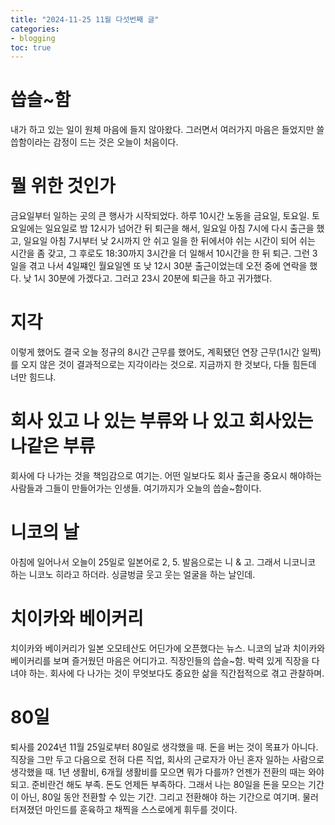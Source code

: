 ```yaml
---
title: "2024-11-25 11월 다섯번째 글"
categories:
- blogging
toc: true
---
```


씁슬~함
=

내가 하고 있는 일이 원체 마음에 들지 않아왔다. 그러면서 여러가지 마음은 들었지만 쓸씁함이라는 감정이 드는 것은 오늘이 처음이다.

뭘 위한 것인가
=

금요일부터 일하는 곳의 큰 행사가 시작되었다. 하루 10시간 노동을 금요일, 토요일. 토요일에는 일요일로 밤 12시가 넘어간 뒤 퇴근을 해서, 일요일 아침 7시에 다시 출근을 했고, 일요일 아침 7시부터 낮 2시까지 안 쉬고 일을 한 뒤에서야 쉬는 시간이 되어 쉬는 시간을 좀 갖고, 그 후로도 18:30까지 3시간을 더 일해서 10시간을 한 뒤 퇴근. 그런 3일을 겪고 나서 4일쨰인 월요일엔 또 낮 12시 30분 출근이었는데 오전 중에 연락을 했다. 낮 1시 30분에 가겠다고. 그러고 23시 20분에 퇴근을 하고 귀가했다.

지각
=

이렇게 했어도 결국 오늘 정규의 8시간 근무를 했어도, 계획됐던 연장 근무(1시간 일찍)를 오지 않은 것이 결과적으로는 지각이라는 것으로. 지금까지 한 것보다, 다들 힘든데 너만 힘드냐.

회사 있고 나 있는 부류와 나 있고 회사있는 나같은 부류
=

회사에 다 나가는 것을 책임감으로 여기는. 어떤 일보다도 회사 출근을 중요시 해야하는 사람들과 그들이 만들어가는 인생들.
여기까지가 오늘의 씁슬~함이다.

니코의 날
=

아침에 일어나서 오늘이 25일로 일본어로 2, 5. 발음으로는 니 & 고. 그래서 니코니코 하는 니코노 히라고 하더라. 싱글벙글 웃고 웃는 얼굴을 하는 날인데. 

치이카와 베이커리
=

치이카와 베이커리가 일본 오모테산도 어딘가에 오픈했다는 뉴스. 니코의 날과 치이카와 베이커리를 보며 즐거웠던 마음은 어디가고. 직장인들의 씁슬~함. 박력 있게 직장을 다녀야 하는. 회사에 다 나가는 것이 무엇보다도 중요한 삶을 직간접적으로 겪고 관찰하며.

80일
=

퇴사를 2024년 11월 25일로부터 80일로 생각했을 때. 돈을 버는 것이 목표가 아니다. 직장을 그만 두고 다음으로 전혀 다른 직업, 회사의 근로자가 아닌 혼자 일하는 사람으로 생각했을 때. 1년 생활비, 6개월 생활비를 모으면 뭐가 다를까? 언젠가 전환의 때는 와야 되고. 준비란건 해도 부족. 돈도 언제든 부족하다. 그래서 나는 80일을 돈을 모으는 기간이 아닌, 80일 동안 전환할 수 있는 기간. 그리고 전환해야 하는 기간으로 여기며. 물러터져졌던 마인드를 훈육하고 채찍을 스스로에게 휘두를 것이다.